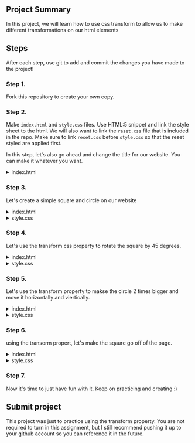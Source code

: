 ## Project Summary

In this project, we will learn how to use css transform to allow us to make different transformations on our html elements

## Steps

After each step, use git to add and commit the changes you have made to the project!

### Step 1.

Fork this repository to create your own copy.

### Step 2.

Make `index.html` and `style.css` files. Use HTML:5 snippet and link the style sheet to the html. We will also want to link the `reset.css` file that is included in the repo. Make sure to link `reset.css` before `style.css` so that the reset styled are applied first.

In this step, let's also go ahead and change the title for our website. You can make it whatever you want.

<details>
<summary>index.html</summary>

```html
<!DOCTYPE html>
<html lang="en">
  <head>
    <meta charset="UTF-8" />
    <meta http-equiv="X-UA-Compatible" content="IE=edge" />
    <meta name="viewport" content="width=device-width, initial-scale=1.0" />
    <link rel="stylesheet" href="reset.css" />
    <link rel="stylesheet" href="style.css" />
    <title>Media Queries</title>
  </head>
</html>
```

</details>

### Step 3.

Let's create a simple square and circle on our website

<details>
<summary>index.html</summary>

```html
<!DOCTYPE html>
<html lang="en">
  <head>
    <meta charset="UTF-8" />
    <meta http-equiv="X-UA-Compatible" content="IE=edge" />
    <meta name="viewport" content="width=device-width, initial-scale=1.0" />
    <link rel="stylesheet" href="reset.css" />
    <link rel="stylesheet" href="style.css" />
    <title>Transform</title>
  </head>
  <body>
    <div class="square"></div>
    <div class="circle"></div>
  </body>
</html>
```

</details>

<details>
<summary>style.css</summary>

```css
.square {
  background-color: aqua;
  height: 200px;
  margin: 50px;
  width: 200px;
}

.circle {
  background-color: violet;
  border-radius: 50%;
  height: 200px;
  margin: 50px;
  width: 200px;
}
```

</details>

### Step 4.

Let's use the transform css property to rotate the square by 45 degrees.

<details>
<summary>index.html</summary>

```html
<!DOCTYPE html>
<html lang="en">
  <head>
    <meta charset="UTF-8" />
    <meta http-equiv="X-UA-Compatible" content="IE=edge" />
    <meta name="viewport" content="width=device-width, initial-scale=1.0" />
    <link rel="stylesheet" href="reset.css" />
    <link rel="stylesheet" href="style.css" />
    <title>Transform</title>
  </head>
  <body>
    <div class="square"></div>
    <div class="circle"></div>
  </body>
</html>
```

</details>

<details>
<summary>style.css</summary>

```css
.square {
  background-color: aqua;
  height: 200px;
  margin: 50px;
  width: 200px;

  transform: rotate(45deg);
}

.circle {
  background-color: violet;
  border-radius: 50%;
  height: 200px;
  margin: 50px;
  width: 200px;
}
```

</details>

### Step 5.

Let's use the transform property to makse the circle 2 times bigger and move it horizontally and viertically.

<details>
<summary>index.html</summary>

```html
<!DOCTYPE html>
<html lang="en">
  <head>
    <meta charset="UTF-8" />
    <meta http-equiv="X-UA-Compatible" content="IE=edge" />
    <meta name="viewport" content="width=device-width, initial-scale=1.0" />
    <link rel="stylesheet" href="reset.css" />
    <link rel="stylesheet" href="style.css" />
    <title>Transform</title>
  </head>
  <body>
    <div class="square"></div>
    <div class="circle"></div>
  </body>
</html>
```

</details>

<details>
<summary>style.css</summary>

```css
.square {
  background-color: aqua;
  height: 200px;
  margin: 50px;
  width: 200px;

  transform: rotate(45deg);
}

.circle {
  background-color: violet;
  border-radius: 50%;
  height: 200px;
  margin: 50px;
  width: 200px;

  transform: scale(2) translateX(100px) translateY(200px);
}
```

</details>

### Step 6.

using the transorm propert, let's make the sqaure go off of the page.

<details>
<summary>index.html</summary>

```html
<!DOCTYPE html>
<html lang="en">
  <head>
    <meta charset="UTF-8" />
    <meta http-equiv="X-UA-Compatible" content="IE=edge" />
    <meta name="viewport" content="width=device-width, initial-scale=1.0" />
    <link rel="stylesheet" href="reset.css" />
    <link rel="stylesheet" href="style.css" />
    <title>Transform</title>
  </head>
  <body>
    <div class="square"></div>
    <div class="circle"></div>
  </body>
</html>
```

</details>

<details>
<summary>style.css</summary>

```css
.square {
  background-color: aqua;
  height: 200px;
  margin: 50px;
  width: 200px;

  transform: translateX(100vw);
}

.circle {
  background-color: violet;
  border-radius: 50%;
  height: 200px;
  margin: 50px;
  width: 200px;
}
```

</details>

### Step 7.

Now it's time to just have fun with it. Keep on practicing and creating :)

## Submit project

This project was just to practice using the transform property. You are not required to turn in this assignment, but I still recommend pushing it up to your github account so you can reference it in the future.
